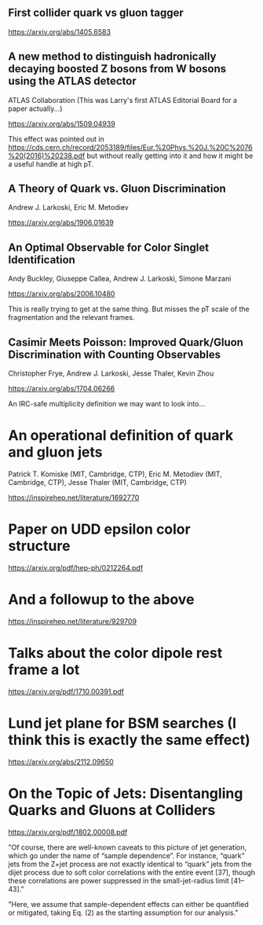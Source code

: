## First collider quark vs gluon tagger

https://arxiv.org/abs/1405.6583

## A new method to distinguish hadronically decaying boosted Z bosons from W bosons using the ATLAS detector

ATLAS Collaboration (This was Larry's first ATLAS Editorial Board for a paper actually...)

https://arxiv.org/abs/1509.04939

This effect was pointed out in https://cds.cern.ch/record/2053189/files/Eur.%20Phys.%20J.%20C%2076%20(2016)%20238.pdf but without really getting into it and how it might be a useful handle at high pT.

## A Theory of Quark vs. Gluon Discrimination

Andrew J. Larkoski, Eric M. Metodiev

https://arxiv.org/abs/1906.01639


## An Optimal Observable for Color Singlet Identification

Andy Buckley, Giuseppe Callea, Andrew J. Larkoski, Simone Marzani

https://arxiv.org/abs/2006.10480

This is really trying to get at the same thing. But misses the pT scale of the fragmentation and the relevant frames.

## Casimir Meets Poisson: Improved Quark/Gluon Discrimination with Counting Observables

Christopher Frye, Andrew J. Larkoski, Jesse Thaler, Kevin Zhou

https://arxiv.org/abs/1704.06266

An IRC-safe multiplicity definition we may want to look into...

# An operational definition of quark and gluon jets

Patrick T. Komiske (MIT, Cambridge, CTP), Eric M. Metodiev (MIT, Cambridge, CTP), Jesse Thaler (MIT, Cambridge, CTP)

https://inspirehep.net/literature/1692770

# Paper on UDD epsilon color structure

https://arxiv.org/pdf/hep-ph/0212264.pdf

# And a followup to the above

https://inspirehep.net/literature/929709

# Talks about the color dipole rest frame a lot

https://arxiv.org/pdf/1710.00391.pdf

# Lund jet plane for BSM searches (I think this is exactly the same effect)

https://arxiv.org/abs/2112.09650

# On the Topic of Jets: Disentangling Quarks and Gluons at Colliders

https://arxiv.org/pdf/1802.00008.pdf

"Of course, there are well-known caveats to this picture of jet generation, which go under the name of “sample dependence”. For instance, “quark” jets from the Z+jet process are not exactly identical to “quark” jets from the dijet process due to soft color correlations with the entire event [37], though these correlations are power suppressed in the small-jet-radius limit [41–43]."


"Here, we assume that sample-dependent effects can either be quantified or mitigated, taking Eq. (2) as the starting assumption for our analysis."
